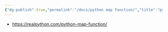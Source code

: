 ```yaml
---
{"dg-publish":true,"permalink":"/docs/python map function/","title":"python map function"}
---
```


- https://realpython.com/python-map-function/
